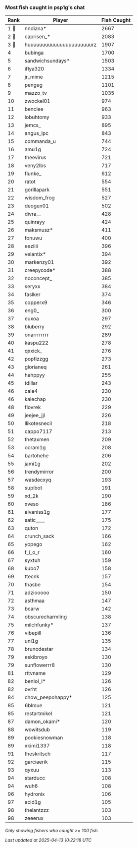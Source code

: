 ### Most fish caught in psp1g's chat
| Rank | Player | Fish Caught |
|------|--------|-----------|
| 1 🥇  | nndiana*  | 2667 |
| 2 🥈  | caprisen_*  | 2083 |
| 3 🥉  | huuuuuuuuuuuuuuuuuuuuuurz  | 1907 |
| 4  | bubinga  | 1700 |
| 5  | sandwichsundays*  | 1503 |
| 6  | iflya320  | 1334 |
| 7  | jr_mime  | 1215 |
| 8  | pengeg  | 1101 |
| 9  | mazzo_tv  | 1035 |
| 10  | zwockel01  | 974 |
| 11  | benciee  | 963 |
| 12  | lobuhtomy  | 933 |
| 13  | jemcs_  | 895 |
| 14  | angus_lpc  | 843 |
| 15  | commanda_u  | 744 |
| 16  | amu1g  | 724 |
| 17  | theevirus  | 721 |
| 18  | veny2lbs  | 717 |
| 19  | flunke_  | 612 |
| 20  | ratot  | 554 |
| 21  | gorillapark  | 551 |
| 22  | wisdom_frog  | 527 |
| 23  | deogen01  | 502 |
| 24  | divra__  | 428 |
| 25  | quinrayy  | 424 |
| 26  | maksmusz*  | 411 |
| 27  | fonuwu  | 400 |
| 28  | eeziiii  | 396 |
| 29  | velantix*  | 394 |
| 30  | markenzy01  | 392 |
| 31  | creepycode*  | 388 |
| 32  | noconcept_  | 385 |
| 33  | seryxx  | 384 |
| 34  | faslker  | 374 |
| 35  | copperx9  | 346 |
| 36  | eng0_  | 300 |
| 37  | euxoa  | 297 |
| 38  | bluberry  | 292 |
| 39  | onarrrrrrrr  | 289 |
| 40  | kaspu222  | 278 |
| 41  | qxxick_  | 276 |
| 42  | popfizzgg  | 273 |
| 43  | glorianeq  | 261 |
| 44  | hahppyy  | 255 |
| 45  | tdillar  | 243 |
| 46  | cale4  | 230 |
| 46  | kalechap  | 230 |
| 48  | flovrek  | 229 |
| 49  | jeejee_jjl  | 226 |
| 50  | llikotesnecil  | 218 |
| 51  | cappo7117  | 213 |
| 52  | thetaxmen  | 209 |
| 53  | ocram1g  | 208 |
| 54  | bartohehe  | 206 |
| 55  | jami1g  | 202 |
| 56  | trendymirror  | 200 |
| 57  | wasdecxyq  | 193 |
| 58  | supibot  | 191 |
| 59  | xd_2k  | 190 |
| 60  | xveso  | 186 |
| 61  | alvaniss1g  | 177 |
| 62  | satic____  | 175 |
| 63  | quton  | 172 |
| 64  | crunch_sack  | 166 |
| 65  | yopego  | 162 |
| 66  | f_i_o_r  | 160 |
| 67  | syxtuh  | 159 |
| 68  | kubo7  | 158 |
| 69  | ttecnk  | 157 |
| 70  | thasbe  | 154 |
| 71  | adziooooo  | 150 |
| 72  | asthmaa  | 147 |
| 73  | bcarw  | 142 |
| 74  | obscurecharmling  | 138 |
| 75  | milchfunky*  | 137 |
| 76  | vibepill  | 136 |
| 77  | uni1g  | 135 |
| 78  | brunodestar  | 134 |
| 79  | eskibroyo  | 130 |
| 79  | sunflowerrr8  | 130 |
| 81  | rttvname  | 129 |
| 82  | benlol_l*  | 126 |
| 82  | ovrht  | 126 |
| 84  | chow_peepohappy*  | 125 |
| 85  | 6blmue  | 121 |
| 85  | restartmikel  | 121 |
| 87  | damon_okami*  | 120 |
| 88  | wowitsdub  | 119 |
| 89  | pookiesnowman  | 118 |
| 89  | xkimi1337  | 118 |
| 91  | theskritsch  | 117 |
| 92  | garciaerik  | 115 |
| 93  | qyxuu  | 113 |
| 94  | starducc  | 108 |
| 94  | wuh6  | 108 |
| 96  | hydronix  | 106 |
| 97  | acid1g  | 105 |
| 98  | thelantzzz  | 103 |
| 98  | zeeerux  | 103 |

_Only showing fishers who caught >= 100 fish_

_Last updated at 2025-04-13 10:22:18 UTC_